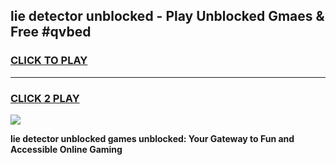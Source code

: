 
## lie detector unblocked - Play Unblocked Gmaes & Free #qvbed
<h3>
<a href="https://news.freeplayer.one?title=lie_detector_unblocked&ref=24F">CLICK TO PLAY</a></h3>
<hr>

<h3>
<a href="https://news.freeplayer.one?title=lie_detector_unblocked&ref=24F">CLICK 2 PLAY</a>
  
</h3>

<a href="https://news.freeplayer.one?title=lie_detector_unblocked&ref=24F/"><img src="https://clearcache.store/games.png"></a>


**lie detector unblocked games unblocked: Your Gateway to Fun and Accessible Online Gaming**
